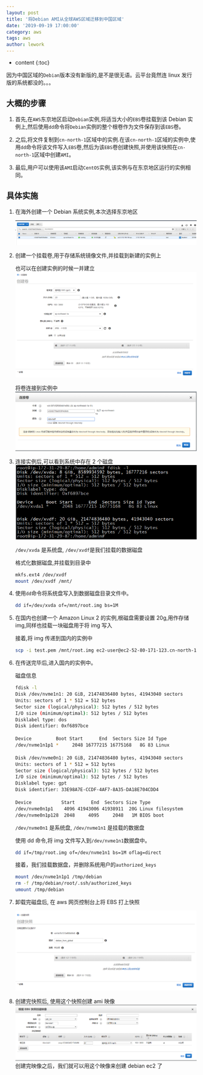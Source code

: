 ```yaml
---
layout: post
title: '将Debian AMI从全球AWS区域迁移到中国区域'
date: '2019-09-19 17:00:00'
category: aws
tags: aws
author: lework
---
```

* content
{:toc}

因为中国区域的`Debian`版本没有新版的,是不是很无语。云平台竟然连 linux 发行版的系统都没的。。。

## 大概的步骤

1. 首先,在`AWS`东京地区启动`Debian`实例,将适当大小的`EBS`卷挂载到该 Debian 实例上,然后使用`dd`命令将`Debian`实例的整个根卷作为文件保存到该`EBS`卷。

2. 之后,将文件复制到`cn-north-1`区域中的实例.在该`cn-north-1`区域的实例中,使用`dd`命令将该文件写入`EBS`卷,然后为该`EBS`卷创建快照,并使用该快照在`cn-north-1`区域中创建`AMI`。
3. 最后,用户可以使用该`AMI`启动`CentOS`实例,该实例与在东京地区运行的实例相同。




## 具体实施

1. 在海外创建一个 Debian 系统实例,本次选择东京地区

	![debian.png](/assets/images/aws/debian.png)

1. 创建一个挂载卷,用于存储系统镜像文件,并挂载到新建的实例上

    也可以在创建实例的时候一并建立  
    ![ebs_create.png](/assets/images/aws/ebs_create.png)

    将卷连接到实例中
    ![ebs_line.png](/assets/images/aws/ebs_line.png)

1. 连接实例后,可以看到系统中存在 2 个磁盘
   ![ebs_line.png](/assets/images/aws/disk.png)

    `/dev/xvda` 是系统盘, `/dev/xvdf`是我们挂载的数据磁盘

    格式化数据磁盘,并挂载到目录中

    ```bash
    mkfs.ext4 /dev/xvdf
    mount /dev/xvdf /mnt/
    ```

1. 使用`dd`命令将系统盘写入到数据磁盘目录文件中。

    ```bash
    dd if=/dev/xvda of=/mnt/root.img bs=1M
    ```

1. 在国内也创建一个 Amazon Linux 2 的实例,根磁盘需要设置 20g,用作存储 img,同样也挂载一块磁盘用于将 img 写入

    接着,将 img 传递到国内的实例中

    ```bash
    scp -i test.pem /mnt/root.img ec2-user@ec2-52-80-171-123.cn-north-1.compute.amazonaws.com.cn:/tmp/
    ```

1. 在传送完毕后,进入国内的实例中。

    磁盘信息

    ```bash
    fdisk -l
    Disk /dev/nvme1n1: 20 GiB, 21474836480 bytes, 41943040 sectors
    Units: sectors of 1 * 512 = 512 bytes
    Sector size (logical/physical): 512 bytes / 512 bytes
    I/O size (minimum/optimal): 512 bytes / 512 bytes
    Disklabel type: dos
    Disk identifier: 0xf6897bce

    Device         Boot Start      End  Sectors Size Id Type
    /dev/nvme1n1p1 *     2048 16777215 16775168   8G 83 Linux

    Disk /dev/nvme0n1: 20 GiB, 21474836480 bytes, 41943040 sectors
    Units: sectors of 1 * 512 = 512 bytes
    Sector size (logical/physical): 512 bytes / 512 bytes
    I/O size (minimum/optimal): 512 bytes / 512 bytes
    Disklabel type: gpt
    Disk identifier: 33E98A7E-CCDF-4AF7-8A35-DA18E704CDD4
    
    Device           Start      End  Sectors Size Type
    /dev/nvme0n1p1    4096 41943006 41938911  20G Linux filesystem
    /dev/nvme0n1p128  2048     4095     2048   1M BIOS boot
    ```
    
    `/dev/nvme0n1` 是系统盘, `/dev/nvme1n1` 是挂载的数据盘
    
    使用 dd 命令,将 img 文件写入到`/dev/nvme1n1`数据盘中。
    
    ```bash
    dd if=/tmp/root.img of=/dev/nvme1n1 bs=1M oflag=direct
    ```
    
    接着，我们挂载数据盘，并删除系统用户的`authorized_keys`
    
    ```bash
    mount /dev/nvme1n1p1 /tmp/debian
    rm -f /tmp/debian/root/.ssh/authorized_keys
    umount /tmp/debian
    ```

1. 卸载完磁盘后, 在 aws 网页控制台上将 EBS 打上快照

	![ebs_create_snapshot.png](/assets/images/aws/ebs_create_snapshot.png)

1. 创建完快照后, 使用这个快照创建 ami 映像
   ![create_ami.png](/assets/images/aws/create_ami.png)
   创建完映像之后，我们就可以用这个映像来创建 debian ec2 了